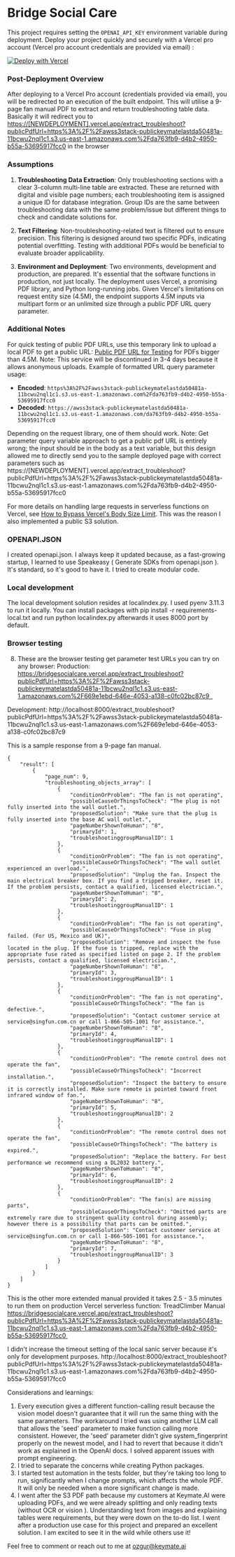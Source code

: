 # Bridge Social Care

This project requires setting the `OPENAI_API_KEY` environment variable during deployment. Deploy your project quickly and securely with a Vercel pro account (Vercel pro account credentials are provided via email) :

[![Deploy with Vercel](https://vercel.com/button)](https://vercel.com/new/clone?repository-url=https%3A%2F%2Fgithub.com%2FReminisApp%2Fbridgesocialcare&env=OPENAI_API_KEY&envDescription=OPENAI%20API%20KEY%20IS%20NEEDED%20FOR%20THIS%20TO%20WORK&envLink=https%3A%2F%2Fplatform.openai.com%2Fapi-keys&project-name=bridgesocialcare&repository-name=bridgesocialcare&redirect-url=https%3A%2F%2Fbridgesocialcare.vercel.app%2F&developer-id=oac_nLNk6tqXGabCqC9Fr6jGO4Dj&production-deploy-hook=Troubleshoot%20PDF%20Deploy&demo-title=Try%20yourself%20at%20bridgesocialcare.vercel.app&demo-description=GPT-4-V%20based%20troubleshooting%20pdfs&demo-url=https%3A%2F%2Fbridgesocialcare.vercel.app&demo-image=https%3A%2F%2Fserver.searchweb.keymate.ai%2F.well-known%2Ficon.png&skippable-integrations=1)

### Post-Deployment Overview

After deploying to a Vercel Pro account (credentials provided via email), you will be redirected to an execution of the built endpoint. This will utilise a 9-page fan manual PDF to extract and return troubleshooting table data.
Basically it will redirect you to [https://[NEWDEPLOYMENT].vercel.app/extract_troubleshoot?publicPdfUrl=https%3A%2F%2Fawss3stack-publickeymatelastda50481a-11bcwu2nql1c1.s3.us-east-1.amazonaws.com%2Fda763fb9-d4b2-4950-b55a-53695917fcc0]([https://aws-s3-image-upload-last-beta.vercel.app/](https://[NEWDEPLOYMENT].vercel.app/extract_troubleshoot?publicPdfUrl=https%3A%2F%2Fawss3stack-publickeymatelastda50481a-11bcwu2nql1c1.s3.us-east-1.amazonaws.com%2Fda763fb9-d4b2-4950-b55a-53695917fcc0))  in the browser



### Assumptions

1. **Troubleshooting Data Extraction**: Only troubleshooting sections with a clear 3-column multi-line table are extracted. These are returned with digital and visible page numbers; each troubleshooting item is assigned a unique ID for database integration. Group IDs are the same between troubleshooting data with the same problem/issue but different things to check and candidate solutions for.
   
2. **Text Filtering**: Non-troubleshooting-related text is filtered out to ensure precision. This filtering is designed around two specific PDFs, indicating potential overfitting. Testing with additional PDFs would be beneficial to evaluate broader applicability.

3. **Environment and Deployment**: Two environments, development and production, are prepared. It's essential that the software functions in production, not just locally. The deployment uses Vercel, a promising PDF library, and Python long-running jobs. Given Vercel's limitations on request entity size (4.5M), the endpoint supports 4.5M inputs via multipart form or an unlimited size through a public PDF URL query parameter.

### Additional Notes

For quick testing of public PDF URLs, use this temporary link to upload a local PDF to get a public URL: [Public PDF URL for Testing](https://aws-s3-image-upload-last-beta.vercel.app/) for PDFs bigger than 4.5M. Note: This service will be discontinued in 3-4 days because it allows anonymous uploads. Example of formatted URL query parameter usage:

- **Encoded**: `https%3A%2F%2Fawss3stack-publickeymatelastda50481a-11bcwu2nql1c1.s3.us-east-1.amazonaws.com%2Fda763fb9-d4b2-4950-b55a-53695917fcc0`
- **Decoded**: `https://awss3stack-publickeymatelastda50481a-11bcwu2nql1c1.s3.us-east-1.amazonaws.com/da763fb9-d4b2-4950-b55a-53695917fcc0`

Depending on the request library, one of them should work. Note: Get parameter query variable approach to get a public pdf URL is entirely wrong; the input should be in the body as a text variable, but this design allowed me to directly send you to the sample deployed page with correct parameters such as https://[NEWDEPLOYMENT].vercel.app/extract_troubleshoot?publicPdfUrl=https%3A%2F%2Fawss3stack-publickeymatelastda50481a-11bcwu2nql1c1.s3.us-east-1.amazonaws.com%2Fda763fb9-d4b2-4950-b55a-53695917fcc0 


For more details on handling large requests in serverless functions on Vercel, see [How to Bypass Vercel's Body Size Limit](https://vercel.com/guides/how-to-bypass-vercel-body-size-limit-serverless-functions). This was the reason I also implemented a public S3 solution.

### OPENAPI.JSON
I created openapi.json. I always keep it updated because, as a fast-growing startup, I learned to use Speakeasy ( Generate SDKs from openapi.json ). It's standard, so it's good to have it. I tried to create modular code.

### Local development 
The local development solution resides at localindex.py. I used pyenv 3.11.3 to run it locally. You can install packages with pip install -r requirements-local.txt and run python localindex.py afterwards it uses 8000 port by default.

### Browser testing 
8. These are the browser testing get parameter test URLs you can try on any browser:
Production: https://bridgesocialcare.vercel.app/extract_troubleshoot?publicPdfUrl=https%3A%2F%2Fawss3stack-publickeymatelastda50481a-11bcwu2nql1c1.s3.us-east-1.amazonaws.com%2F669e1ebd-646e-4053-a138-c0fc02bc87c9  

Development: http://localhost:8000/extract_troubleshoot?publicPdfUrl=https%3A%2F%2Fawss3stack-publickeymatelastda50481a-11bcwu2nql1c1.s3.us-east-1.amazonaws.com%2F669e1ebd-646e-4053-a138-c0fc02bc87c9

This is a sample response from a 9-page fan manual.
```
{
    "result": [
        {
            "page_num": 9,
            "troubleshooting_objects_array": [
                {
                    "conditionOrProblem": "The fan is not operating",
                    "possibleCauseOrThingsToCheck": "The plug is not fully inserted into the wall outlet.",
                    "proposedSolution": "Make sure that the plug is fully inserted into the base AC wall outlet.",
                    "pageNumberShownToHuman": "8",
                    "primaryId": 1,
                    "troubleshootinggroupManualID": 1
                },
                {
                    "conditionOrProblem": "The fan is not operating",
                    "possibleCauseOrThingsToCheck": "The wall outlet experienced an overload.",
                    "proposedSolution": "Unplug the fan. Inspect the main electrical breaker box. If you find a tripped breaker, reset it. If the problem persists, contact a qualified, licensed electrician.",
                    "pageNumberShownToHuman": "8",
                    "primaryId": 2,
                    "troubleshootinggroupManualID": 1
                },
                {
                    "conditionOrProblem": "The fan is not operating",
                    "possibleCauseOrThingsToCheck": "Fuse in plug failed. (For US, Mexico and UK)",
                    "proposedSolution": "Remove and inspect the fuse located in the plug. If the fuse is tripped, replace with the appropriate fuse rated as specified listed on page 2. If the problem persists, contact a qualified, licensed electrician.",
                    "pageNumberShownToHuman": "8",
                    "primaryId": 3,
                    "troubleshootinggroupManualID": 1
                },
                {
                    "conditionOrProblem": "The fan is not operating",
                    "possibleCauseOrThingsToCheck": "The fan is defective.",
                    "proposedSolution": "Contact customer service at service@singfun.com.cn or call 1-866-505-1001 for assistance.",
                    "pageNumberShownToHuman": "8",
                    "primaryId": 4,
                    "troubleshootinggroupManualID": 1
                },
                {
                    "conditionOrProblem": "The remote control does not operate the fan",
                    "possibleCauseOrThingsToCheck": "Incorrect installation.",
                    "proposedSolution": "Inspect the battery to ensure it is correctly installed. Make sure remote is pointed toward front infrared window of fan.",
                    "pageNumberShownToHuman": "8",
                    "primaryId": 5,
                    "troubleshootinggroupManualID": 2
                },
                {
                    "conditionOrProblem": "The remote control does not operate the fan",
                    "possibleCauseOrThingsToCheck": "The battery is expired.",
                    "proposedSolution": "Replace the battery. For best performance we recommend using a DL2032 battery.",
                    "pageNumberShownToHuman": "8",
                    "primaryId": 6,
                    "troubleshootinggroupManualID": 2
                },
                {
                    "conditionOrProblem": "The fan(s) are missing parts",
                    "possibleCauseOrThingsToCheck": "Omitted parts are extremely rare due to stringent quality control during assembly; however there is a possibility that parts can be omitted.",
                    "proposedSolution": "Contact customer service at service@singfun.com.cn or call 1-866-505-1001 for assistance.",
                    "pageNumberShownToHuman": "8",
                    "primaryId": 7,
                    "troubleshootinggroupManualID": 3
                }
            ]
        }
    ]
}
```
This is the other more extended manual provided it takes 2.5 - 3.5 minutes to run them on production Vercel serverless function:
TreadClimber Manual 
https://bridgesocialcare.vercel.app/extract_troubleshoot?publicPdfUrl=https%3A%2F%2Fawss3stack-publickeymatelastda50481a-11bcwu2nql1c1.s3.us-east-1.amazonaws.com%2Fda763fb9-d4b2-4950-b55a-53695917fcc0 

I didn't increase the timeout setting of the local sanic server because it's only for development purposes.
http://localhost:8000/extract_troubleshoot?publicPdfUrl=https%3A%2F%2Fawss3stack-publickeymatelastda50481a-11bcwu2nql1c1.s3.us-east-1.amazonaws.com%2Fda763fb9-d4b2-4950-b55a-53695917fcc0




Considerations and learnings:
1. Every execution gives a different function-calling result because the vision model doesn't guarantee that it will run the same thing with the same parameters. The workaround I tried was using another LLM call that allows the 'seed' parameter to make function calling more consistent. However, the 'seed' parameter didn't give system_fingerprint properly on the newest model, and I had to revert that because it didn't work as explained in the OpenAI docs. I solved apparent issues with prompt engineering.
2. I tried to separate the concerns while creating Python packages.
3. I started test automation in the tests folder, but they're taking too long to run, significantly when I change prompts, which affects the whole PDF. It will only be needed when a more significant change is made.
4. I went after the S3 PDF path because my customers at Keymate.AI were uploading PDFs, and we were already splitting and only reading texts (without OCR or vision ). Understanding text from images and explaining tables were requirements, but they were down on the to-do list. I went after a production use case for this project and prepared an excellent solution. I am excited to see it in the wild while others use it!

Feel free to comment or reach out to me at ozgur@keymate.ai

